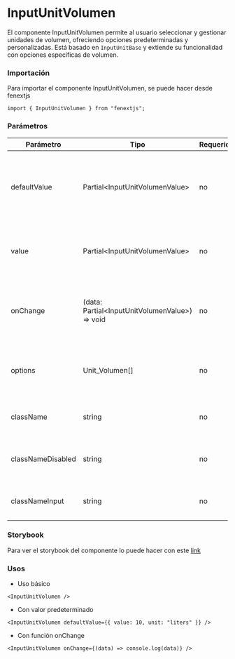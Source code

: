 # InputUnitVolumen

El componente InputUnitVolumen permite al usuario seleccionar y gestionar unidades de volumen, ofreciendo opciones predeterminadas y personalizadas. Está basado en `InputUnitBase` y extiende su funcionalidad con opciones específicas de volumen.

### Importación

Para importar el componente InputUnitVolumen, se puede hacer desde fenextjs

```tsx copy
import { InputUnitVolumen } from "fenextjs";
```

### Parámetros

| Parámetro         | Tipo                                              | Requerido | Default                                                | Descripcion                                                                                 |
| ----------------- | ------------------------------------------------- | --------- | ------------------------------------------------------ | ------------------------------------------------------------------------------------------- |
| defaultValue      | Partial\<InputUnitVolumenValue\>                  | no        | undefined                                              | Valor predeterminado para el componente, que incluye el valor y la unidad seleccionados.    |
| value             | Partial\<InputUnitVolumenValue\>                  | no        | undefined                                              | Valor actual del componente, que incluye el valor numérico y la unidad seleccionada.        |
| onChange          | (data: Partial\<InputUnitVolumenValue\>) =\> void | no        | undefined                                              | Función que se ejecuta al cambiar el valor o la unidad, devolviendo los datos actualizados. |
| options           | Unit_Volumen[]                                    | no        | Object.keys(Unit_Volumen).map((e) =\> Unit_Volumen[e]) | Opciones de unidades de volumen disponibles para seleccionar.                               |
| className         | string                                            | no        | ''                                                     | Clase CSS para personalizar el estilo del componente.                                       |
| classNameDisabled | string                                            | no        | ''                                                     | Clase CSS para el estado deshabilitado del componente.                                      |
| classNameInput    | string                                            | no        | ''                                                     | Clase CSS para el campo de entrada de texto.                                                |

### Storybook

Para ver el storybook del componente lo puede hacer con este [link](https://fenextjs-component-storybook.vercel.app/?path=/story/input-inputunitvolumen--index)

### Usos

-   Uso básico

```tsx copy
<InputUnitVolumen />
```

-   Con valor predeterminado

```tsx copy
<InputUnitVolumen defaultValue={{ value: 10, unit: "liters" }} />
```

-   Con función onChange

```tsx copy
<InputUnitVolumen onChange={(data) => console.log(data)} />
```
